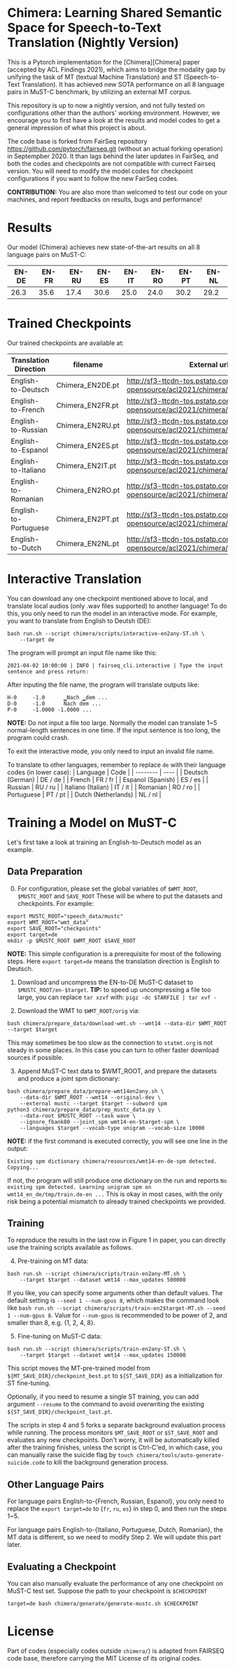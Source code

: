 # Chimera: Learning Shared Semantic Space for Speech-to-Text Translation (Nightly Version)

This is a Pytorch implementation for the [Chimera][Chimera] paper (accepted by ACL Findings 2021),
which aims to bridge the modality gap by unifying the task of MT (textual Machine Translation) and ST (Speech-to-Text Translation).
It has achieved new SOTA performance on all 8 language pairs in MuST-C benchmark, by utilizing an external MT corpus.

This repository is up to now a nightly version,
and not fully tested on configurations other than the authors' working environment.
However, we encourage you to first have a look at the results and model codes to get a general impression of what this project is about.

The code base is forked from FairSeq repository
https://github.com/pytorch/fairseq.git
(without an actual forking operation) in Septempber 2020.
It than lags behind the later updates in FairSeq,
and both the codes and checkpoints are not compatible with currect Fairseq version.
You will need to modify the model codes for checkpoint configurations
if you want to follow the new FairSeq codes.

**CONTRIBUTION:** You are also more than welcomed to test our code on your machines,
and report feedbacks on results, bugs and performance!


# Results

Our model (Chimera) achieves new state-of-the-art results on all 8 language pairs on MuST-C:

| EN-DE | EN-FR | EN-RU | EN-ES | EN-IT | EN-RO | EN-PT | EN-NL |
| ----- | ----- | ----- | ----- | ----- | ----- | ----- | ----- |
| 26.3  | 35.6  | 17.4  | 30.6  | 25.0  | 24.0  | 30.2  | 29.2  |


# Trained Checkpoints

Our trained checkpoints are available at:

| Translation Direction | filename | External url |
| --------------------- | -------- | ------------ |
| English-to-Deutsch    | Chimera_EN2DE.pt | http://sf3-ttcdn-tos.pstatp.com/obj/nlp-opensource/acl2021/chimera/Chimera_EN2DE.pt |
| English-to-French     | Chimera_EN2FR.pt | http://sf3-ttcdn-tos.pstatp.com/obj/nlp-opensource/acl2021/chimera/Chimera_EN2FR.pt |
| English-to-Russian    | Chimera_EN2RU.pt | http://sf3-ttcdn-tos.pstatp.com/obj/nlp-opensource/acl2021/chimera/Chimera_EN2RU.pt |
| English-to-Espanol    | Chimera_EN2ES.pt | http://sf3-ttcdn-tos.pstatp.com/obj/nlp-opensource/acl2021/chimera/Chimera_EN2ES.pt |
| English-to-Italiano   | Chimera_EN2IT.pt | http://sf3-ttcdn-tos.pstatp.com/obj/nlp-opensource/acl2021/chimera/Chimera_EN2IT.pt |
| English-to-Romanian   | Chimera_EN2RO.pt | http://sf3-ttcdn-tos.pstatp.com/obj/nlp-opensource/acl2021/chimera/Chimera_EN2RO.pt |
| English-to-Portuguese | Chimera_EN2PT.pt | http://sf3-ttcdn-tos.pstatp.com/obj/nlp-opensource/acl2021/chimera/Chimera_EN2PT.pt |
| English-to-Dutch      | Chimera_EN2NL.pt | http://sf3-ttcdn-tos.pstatp.com/obj/nlp-opensource/acl2021/chimera/Chimera_EN2NL.pt |


# Interactive Translation

You can download any one checkpoint mentioned above to local,
and translate local audios (only .wav files supported) to another language!
To do this, you only need to run the model in an interactive mode.
For example, you want to translate from English to Deutsh (DE):
```
bash run.sh --script chimera/scripts/interactive-en2any-ST.sh \
    --target de
```


The program will prompt an input file name like this:
```
2021-04-02 10:00:00 | INFO | fairseq_cli.interactive | Type the input sentence and press return:
```

After inputing the file name, the program will translate outputs like:
```
H-0     -1.0      ▁Nach ▁dem ...
D-0     -1.0      Nach dem ...
P-0     -1.0000 -1.0000 ...
```

**NOTE:** Do not input a file too large.
Normally the model can translate 1~5 normal-length sentences in one time.
If the input sentence is too long, the program could crash.

To exit the interactive mode, you only need to input an invalid file name.

To translate to other languages, remember to replace `de` with their language codes
(in lower case):
| Language | Code |
| -------- | ---- |
| Deutsch (German)      | DE / de |
| French                | FR / fr |
| Espanol (Spanish)     | ES / es |
| Russian               | RU / ru |
| Italiano (Italian)    | IT / it |
| Romanian              | RO / ro |
| Portuguese            | PT / pt |
| Dutch (Netherlands)   | NL / nl |


# Training a Model on MuST-C

Let's first take a look at training an English-to-Deutsch model as an example.


## Data Preparation

0. For configuration, please set the global variables of
`$WMT_ROOT`, `$MUSTC_ROOT` and `SAVE_ROOT`
These will be where to put the datasets and checkpoints.
For example:
```
export MUSTC_ROOT="speech_data/mustc"
export WMT_ROOT="wmt_data"
export SAVE_ROOT="checkpoints"
export target=de
mkdir -p $MUSTC_ROOT $WMT_ROOT $SAVE_ROOT
```
**NOTE:** This simple configuration is a prerequisite for most of the following steps.
Here `export target=de` means the translation direction is English to Deutsch.


1. Download and uncompress the EN-to-DE MuST-C dataset to `$MUSTC_ROOT/en-$target`.
**TIP:** to speed up uncompressing a file too large,
you can replace `tar xzvf` with: ` pigz -dc $TARFILE | tar xvf - `


2. Download the WMT to `$WMT_ROOT/orig` via:
```
bash chimera/prepare_data/download-wmt.sh --wmt14 --data-dir $WMT_ROOT --target $target
```
This may sometimes be too slow as the connection to `statmt.org` is not steady in some places.
In this case you can turn to other faster download sources if possible.


3. Append MuST-C text data to $WMT_ROOT, and prepare the datasets and produce a joint spm dictionary:
```
bash chimera/prepare_data/prepare-wmt14en2any.sh \
    --data-dir $WMT_ROOT --wmt14 --original-dev \
    --external mustc --target $target --subword spm
python3 chimera/prepare_data/prep_mustc_data.py \
    --data-root $MUSTC_ROOT --task wave \
    --ignore_fbank80 --joint_spm wmt14-en-$target-spm \
    --languages $target --vocab-type unigram --vocab-size 10000
```
**NOTE:** if the first command is executed correctly, you will see one line in the output:
```
Existing spm dictionary chimera/resources/wmt14-en-de-spm detected. Copying...
```
If not, the program will still produce one dictionary on the run and reports
`No existing spm detected. Learning unigram spm on wmt14_en_de/tmp/train.de-en ...`
This is okay in most cases,
with the only risk being a potential mismatch to already trained checkpoints we provided.


## Training

To reproduce the results in the last row in Figure 1 in paper,
you can directly use the training scripts available as follows.

4. Pre-training on MT data:
```
bash run.sh --script chimera/scripts/train-en2any-MT.sh \
    --target $target --dataset wmt14 --max_updates 500000
```

If you like, you can specify some arguments other than default values.
The default setting is `--seed 1 --num-gpus 8`, which makes the command look like
`bash run.sh --script chimera/scripts/train-en2$target-MT.sh --seed 1 --num-gpus 8`.
Value for `--num-gpus` is recommended to be power of 2, and smaller than 8, e.g. {1, 2, 4, 8}.


5. Fine-tuning on MuST-C data:

```
bash run.sh --script chimera/scripts/train-en2any-ST.sh \
    --target $target --dataset wmt14 --max_updates 150000
```
This script moves the MT-pre-trained model from `${MT_SAVE_DIR}/checkpoint_best.pt`
to `${ST_SAVE_DIR}`
as a initialization for ST fine-tuning.

Optionally, if you need to resume a single ST training,
you can add argument `--resume` to the command
to avoid overwriting the existing `${ST_SAVE_DIR}/checkpoint_last.pt`.

The scripts in step 4 and 5 forks a separate background evaluation process while running.
The process monitors `$MT_SAVE_ROOT` or `$ST_SAVE_ROOT`
and evaluates any new checkpoints.
Don't worry, it will be automatically killed after the training finishes,
unless the script is Ctrl-C'ed,
in which case, you can manually raise the suicide flag by
`touch chimera/tools/auto-generate-suicide.code`
to kill the background generation process.


## Other Language Pairs
For language pairs English-to-{French, Russian, Espanol},
you only need to replace the `export target=de` to {`fr`, `ru`, `es`} in step 0,
and then run the steps 1~5.

For language pairs English-to-{Italiano, Portuguese, Dutch, Romanian},
the MT data is different, so we need to modify Step 2. We will update this part later.


## Evaluating a Checkpoint

You can also manually evaluate the performance of any one checkpoint on MuST-C test set.
Suppose the path to your checkpoint is `$CHECKPOINT`
```
target=de bash chimera/generate/generate-mustc.sh $CHECKPOINT
```

# License

Part of codes (especially codes outside `chimera/`) is adapted from FAIRSEQ code base,
therefore carrying the MIT License of its original codes.
